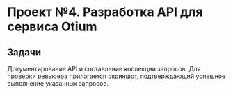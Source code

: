 # Проект №4. Разработка API для сервиса Otium

## Задачи
Документирование API и составление коллекции запросов. Для проверки ревьюера прилагается скриншот, подтверждающий успешное выполнение указанных запросов.
